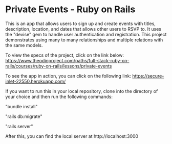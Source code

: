 # Private Events - Ruby on Rails

This is an app that allows users to sign up and create events with titles, description, location, and dates that allows other users to RSVP to. It uses the "devise" gem to handle user authentication and registration. This project demonstrates using many to many relationships and multiple relations with the same models.

To view the specs of the project, click on the link below:
https://www.theodinproject.com/paths/full-stack-ruby-on-rails/courses/ruby-on-rails/lessons/private-events

To see the app in action, you can click on the following link:
https://secure-inlet-22550.herokuapp.com/

If you want to run this in your local repository, clone into the directory of your choice and then run the following commands:

"bundle install"

"rails db:migrate"

"rails server"

After this, you can find the local server at http://localhost:3000
